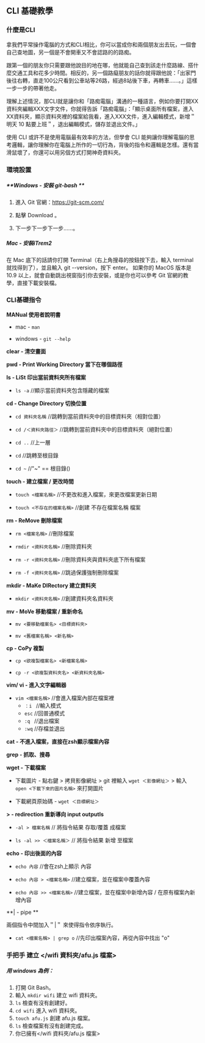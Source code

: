 ## CLI 基礎教學

### **什麼是CLI**

拿我們平常操作電腦的方式和CLI相比，你可以當成你和兩個朋友出去玩，一個會自己查地圖，另一個是不會開車又不會認路的的路痴。

跟第一個的朋友你只需要跟他說目的地在哪，他就能自己查到該走什麼路線、搭什麼交通工具和花多少時間。相反的，另一個路癡朋友的話你就得跟他說：「出家門後往右轉，直走100公尺看到公車站等26路，經過8站後下車，再轉車……。」這樣一步一步的帶著他走。

理解上述情況，那CLI就是讓你和「路痴電腦」溝通的一種語言，例如你要打開XX資料夾編輯XXX文字文件，你就得告訴「路痴電腦」：「顯示桌面所有檔案，進入XX資料夾，顯示資料夾裡的檔案給我看，進入XXX文件，進入編輯模式，新增＂明天 10 點要上班＂，退出編輯模式，儲存並退出文件。」

使用 CLI 或許不是使用電腦最有效率的方法，但學會 CLI 能夠讓你理解電腦的思考邏輯，讓你理解你在電腦上所作的一切行為，背後的指令和邏輯是怎樣。還有當滑鼠壞了，你還可以用另個方式打開神奇資料夾。



### 環境設置

##### **Windows - 安裝 git-bash **

1. 進入 Git 官網：https://git-scm.com/

2. 點擊 Download 。

3. 下一步下一步下一步……。

##### **Mac - 安裝iTrem2**

在 Mac 底下的話請你打開 Terminal（右上角搜尋的按鈕按下去，輸入 terminal 就找得到了），並且輸入 git --version，按下 enter。
如果你的 MacOS 版本是 10.9 以上，就會自動跳出視窗指引你去安裝，或是你也可以參考 Git 官網的教學，直接下載安裝檔。



### CLI基礎指令

**MANual 使用者說明書**

- mac - `man `

- windows -  `git --help`

**clear - 清空畫面**

**pwd - Print  Working Directory 當下在哪個路徑**

**ls - LiSt 印出當前資料夾所有檔案**

- `ls -a`     //顯示當前資料夾包含隱藏的檔案

**cd - Change Directory 切換位置**

- `cd 資料夾名稱`     //跳轉到當前資料夾中的目標資料夾（相對位置）

- `cd /＜資料夾路徑＞`     //跳轉到當前資料夾中的目標資料夾（絕對位置）

- `cd ..`     //上一層

+ `cd`       //跳轉至根目錄 

+ `cd ~`     //"~" == 根目錄()

**touch - 建立檔案 / 更改時間**

- `touch <檔案名稱>`     //不更改和進入檔案，來更改檔案更新日期

+ `touch <不存在的檔案名稱>`     //創建 不存在檔案名稱 檔案

**rm - ReMove 刪除檔案**

- `rm <檔案名稱>`    //刪除檔案

- `rmdir <資料夾名稱>`     //刪除資料夾

+ `rm -r <資料夾名稱>`     //刪除資料夾與資料夾底下所有檔案

+ `rm -f <資料夾名稱>`     //跳過保護強制刪除檔案

**mkdir - MaKe DIRectory 建立資料夾**

- `mkdir <資料夾名稱>`     //創建資料夾名資料夾

**mv - MoVe 移動檔案 / 重新命名**

- `mv <要移動檔案名> <目標資料夾>`

- `mv <舊檔案名稱> <新名稱>     `

**cp - CoPy 複製**

- `cp <欲複製檔案名> <新檔案名稱>`

- `cp -r <欲複製資料夾名> <新資料夾名稱>`

**vim/ vi - 進入文字編輯器**

- `vim <檔案名稱>`    //會進入檔案內部在檔案裡
  - `：i `     //輸入模式
  - `esc`     //回普通模式
  - `:q `    //退出檔案
  - `:wq`     //存檔並退出

**cat - 不進入檔案，直接在zsh顯示檔案內容**

**grep - 抓取、搜尋**

**wget - 下載檔案**

- 下載圖片 - 點右鍵 > 拷貝影像網址 > git 裡輸入 `wget ＜影像網址＞` > 輸入 `open <下載下來的圖片名稱>` 來打開圖片

- 下載網頁原始碼 - `wget ＜目標網址＞ `

**> - redirection 重新導向 input outputls** 

- `-al > 檔案名稱`     // 將指令結果 存取/覆蓋 成檔案

- `ls -al >> ＜檔案名稱＞`     // 將指令結果 新增 至檔案     

**echo - 印出後面的內容**

- `echo 內容`     //會在zsh上顯示 內容

- `echo 內容 > <檔案名稱>`     //建立檔案，並在檔案中覆蓋內容  

- `echo 內容 >> <檔案名稱>`     //建立檔案，並在檔案中新增內容 / 在原有檔案內新增內容

**| - pipe **

兩個指令中間加入＂|＂ 來使得指令依序執行。

- `cat <檔案名稱> | grep o`     //先印出檔案內容，再從內容中找出 "o"



### **手把手 建立 </wifi 資料夾/afu.js 檔案>**

##### 用 windows 為例：

1. 打開 Git Bash。
2. 輸入 `mkdir wifi` 建立 wifi 資料夾。
3. `ls` 檢查有沒有創建好。
4. `cd wifi` 進入 wifi 資料夾。
5. `touch afu.js` 創建 afu.js 檔案。
6. `ls` 檢查檔案有沒有創建完成。
7. 你已擁有</wifi 資料夾/afu.js 檔案>
